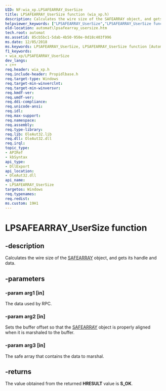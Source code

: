 ```yaml
---
UID: NF:wia_xp.LPSAFEARRAY_UserSize
title: LPSAFEARRAY_UserSize function (wia_xp.h)
description: Calculates the wire size of the SAFEARRAY object, and gets its handle and data.
helpviewer_keywords: ["LPSAFEARRAY_UserSize","LPSAFEARRAY_UserSize function [Automation]","_oa96_LPSAFEARRAY_UserSize","automat.lpsafearray_usersize","wia_xp/LPSAFEARRAY_UserSize"]
old-location: automat\lpsafearray_usersize.htm
tech.root: automat
ms.assetid: 85cb5bc1-5dab-4b50-950e-0d18c403f996
ms.date: 12/05/2018
ms.keywords: LPSAFEARRAY_UserSize, LPSAFEARRAY_UserSize function [Automation], _oa96_LPSAFEARRAY_UserSize, automat.lpsafearray_usersize, wia_xp/LPSAFEARRAY_UserSize
f1_keywords:
- wia_xp/LPSAFEARRAY_UserSize
dev_langs:
- c++
req.header: wia_xp.h
req.include-header: Propidlbase.h
req.target-type: Windows
req.target-min-winverclnt: 
req.target-min-winversvr: 
req.kmdf-ver: 
req.umdf-ver: 
req.ddi-compliance: 
req.unicode-ansi: 
req.idl: 
req.max-support: 
req.namespace: 
req.assembly: 
req.type-library: 
req.lib: OleAut32.lib
req.dll: OleAut32.dll
req.irql: 
topic_type:
- APIRef
- kbSyntax
api_type:
- DllExport
api_location:
- OleAut32.dll
api_name:
- LPSAFEARRAY_UserSize
targetos: Windows
req.typenames: 
req.redist: 
ms.custom: 19H1
---
```


# LPSAFEARRAY_UserSize function


## -description


Calculates the wire size of the <a href="https://docs.microsoft.com/windows/desktop/api/oaidl/ns-oaidl-safearray">SAFEARRAY</a> object, and gets its handle and data.


## -parameters




### -param arg1 [in]

The data used by RPC.


### -param arg2 [in]

Sets the buffer offset so that the <a href="https://docs.microsoft.com/windows/desktop/api/oaidl/ns-oaidl-safearray">SAFEARRAY</a> object is properly aligned when it is marshaled to the buffer.


### -param arg3 [in]

The safe array that contains the data to marshal.


## -returns



The value obtained from the returned <b>HRESULT</b> value is <b>S_OK</b>.



